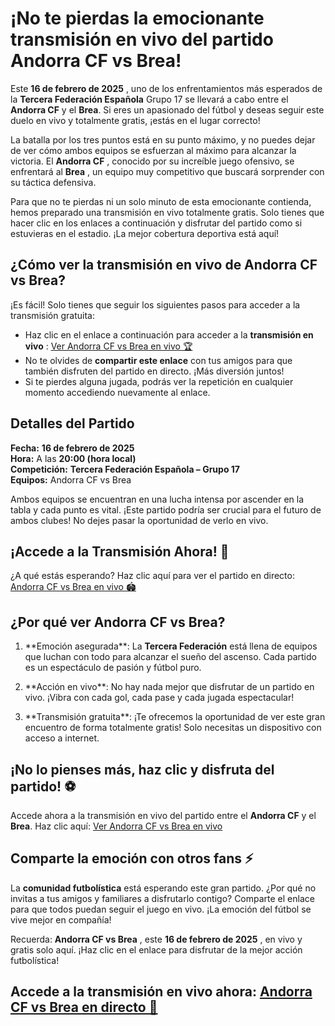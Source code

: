 # ¡No te pierdas la emocionante transmisión en vivo del partido Andorra CF vs Brea!

Este **16 de febrero de 2025** , uno de los enfrentamientos más esperados de la **Tercera Federación Española** Grupo 17 se llevará a cabo entre el **Andorra CF** y el **Brea**. Si eres un apasionado del fútbol y deseas seguir este duelo en vivo y totalmente gratis, ¡estás en el lugar correcto!

La batalla por los tres puntos está en su punto máximo, y no puedes dejar de ver cómo ambos equipos se esfuerzan al máximo para alcanzar la victoria. El **Andorra CF** , conocido por su increíble juego ofensivo, se enfrentará al **Brea** , un equipo muy competitivo que buscará sorprender con su táctica defensiva.

Para que no te pierdas ni un solo minuto de esta emocionante contienda, hemos preparado una transmisión en vivo totalmente gratis. Solo tienes que hacer clic en los enlaces a continuación y disfrutar del partido como si estuvieras en el estadio. ¡La mejor cobertura deportiva está aquí!

## ¿Cómo ver la transmisión en vivo de Andorra CF vs Brea?

¡Es fácil! Solo tienes que seguir los siguientes pasos para acceder a la transmisión gratuita:

- Haz clic en el enlace a continuación para acceder a la **transmisión en vivo** : [Ver Andorra CF vs Brea en vivo 🏆](https://tinyurl.com/livestreamfreeo?st=Andorra+CF+vs+Brea&si=ghc)
- No te olvides de **compartir este enlace** con tus amigos para que también disfruten del partido en directo. ¡Más diversión juntos!
- Si te pierdes alguna jugada, podrás ver la repetición en cualquier momento accediendo nuevamente al enlace.

## Detalles del Partido

**Fecha:**  **16 de febrero de 2025**  
**Hora:** A las **20:00 (hora local)**  
**Competición:**  **Tercera Federación Española – Grupo 17**  
**Equipos:** Andorra CF vs Brea

Ambos equipos se encuentran en una lucha intensa por ascender en la tabla y cada punto es vital. ¡Este partido podría ser crucial para el futuro de ambos clubes! No dejes pasar la oportunidad de verlo en vivo.

## ¡Accede a la Transmisión Ahora! 📱

¿A qué estás esperando? Haz clic aquí para ver el partido en directo: [Andorra CF vs Brea en vivo 🏟️](https://tinyurl.com/livestreamfreeo?st=Andorra+CF+vs+Brea&si=ghc)

## ¿Por qué ver Andorra CF vs Brea?

1. \*\*Emoción asegurada\*\*: La **Tercera Federación** está llena de equipos que luchan con todo para alcanzar el sueño del ascenso. Cada partido es un espectáculo de pasión y fútbol puro.

2. \*\*Acción en vivo\*\*: No hay nada mejor que disfrutar de un partido en vivo. ¡Vibra con cada gol, cada pase y cada jugada espectacular!

3. \*\*Transmisión gratuita\*\*: ¡Te ofrecemos la oportunidad de ver este gran encuentro de forma totalmente gratis! Solo necesitas un dispositivo con acceso a internet.

## ¡No lo pienses más, haz clic y disfruta del partido! ⚽

Accede ahora a la transmisión en vivo del partido entre el **Andorra CF** y el **Brea**. Haz clic aquí: [Ver Andorra CF vs Brea en vivo](https://tinyurl.com/livestreamfreeo?st=Andorra+CF+vs+Brea&si=ghc)

## Comparte la emoción con otros fans ⚡

La **comunidad futbolística** está esperando este gran partido. ¿Por qué no invitas a tus amigos y familiares a disfrutarlo contigo? Comparte el enlace para que todos puedan seguir el juego en vivo. ¡La emoción del fútbol se vive mejor en compañía!

Recuerda: **Andorra CF vs Brea** , este **16 de febrero de 2025** , en vivo y gratis solo aquí. ¡Haz clic en el enlace para disfrutar de la mejor acción futbolística!

## Accede a la transmisión en vivo ahora: [Andorra CF vs Brea en directo 🎥](https://tinyurl.com/livestreamfreeo?st=Andorra+CF+vs+Brea&si=ghc)
